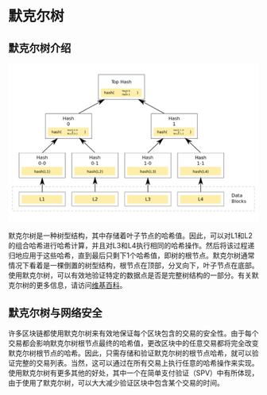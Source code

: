 # 默克尔树

## 默克尔树介绍

![Merkle tree](merkle-tree.png)

默克尔树是一种树型结构，其中存储着叶子节点的哈希值。因此，可以对L1和L2的组合哈希进行哈希计算，并且对L3和L4执行相同的哈希操作。然后将该过程递归地应用于这些哈希，直到最后只剩下1个哈希值，即树的根节点。默克尔树通常情况下看着是一棵倒置的树型结构，根节点在顶部，分叉向下，叶子节点在底部。使用默克尔树，可以有效地验证特定的数据点是否是完整树结构的一部分。有关默克尔树的更多信息，请访问[维基百科](https://en.wikipedia.org/wiki/merkle-tree)。



## 默克尔树与网络安全

许多区块链都使用默克尔树来有效地保证每个区块包含的交易的安全性。由于每个交易都会影响默克尔树根节点最终的哈希值，更改区块中的任意交易都将完全改变默克尔树根节点的哈希。因此，只需存储和验证默克尔树的根节点哈希，就可以验证完整的交易列表。当然，这可以通过在所有交易上执行任意的哈希操作来实现。使用默克尔树有更多其他的好处，其中一个在简单支付验证（SPV）中有所体现，由于使用了默克尔树，可以大大减少验证区块中包含某个交易的时间。